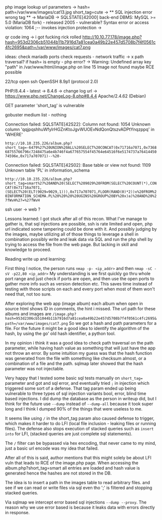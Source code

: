 php
image lookup url parameters 
-> 
hash= 
path=/var/www/images/cat13.jpg
short_tag=cute -> ** SQL injection error wrong tag ** -> MariaDB -> SQLSTATE[42000]
back-end DBMS: MySQL >= 5.0 (MariaDB fork) - released 2005 - vulnerable?
Syntax error or access violation: 1064
;-- invokes injection protection
->

qr code img -> i got fucking rick rolled
http://10.10.77.178/image.php?hash=953d2306cb51044b11b7916d7a81cea0a49b22e457d5708b7f4f0561c4fc2695&path=/var/www/images/cat7.png

ideas:
check mariadb ports
check requests - network traffic -> x
path traversal?
if hash= is empty - php error? -> Warning: Undefined array key "path" in /var/www/html/image.php on line 15
Image not found
maybe RCE possible

22/tcp open  ssh     OpenSSH 8.9p1 (protocol 2.0)

PHP/8.4.4 - latest -> 8.4.6 -> change log url -> https://www.php.net/ChangeLog-8.php#8.4.4
Apache/2.4.62 (Debian)

GET parameter 'short_tag' is vulnerable

gobuster medium list - nothing


 Connection failed: SQLSTATE[42S22]: Column not found: 1054 Unknown column 'qqjpqshhuWfylrHGZnKtoJgvWUOEvNdQonQtszvADPtYnqzppq' in 'WHERE' 

`http://10.10.235.226/album.php?short_tag=-6479%27%20UNION%20ALL%20SELECT%20CONCAT(0x71716a7071,0x736868755766796c7248475a6e4b746f4a677657554f45764e64516f6e5174737a7641445074596e,0x717a707071)--%20-`


 Connection failed: SQLSTATE[42S02]: Base table or view not found: 1109 Unknown table 'PL' in information_schema 

`http://10.10.235.226/album.php?short_tag=smart%27%20AND%20(SELECT%209029%20FROM(SELECT%20COUNT(*),CONCAT(0x71716a7071,(SELECT%20(ELT(9029=9029,1))),0x717a707071,FLOOR(RAND(0)*2))x%20FROM%20INFORMATION_SCHEMA.PL%20%20%20%20UGINS%20GROUP%20BY%20x)a)%20AND%20%27fWvH%27=%27fWvH`

ssh user -> web ?


Lessons learned:
I got stuck after all of this recon.
What I've manage to gather is, that sql injections are possible, ssh is rate limited and open, php url indicated some tampering could be done with it.
And possibly judging by the images, maybe utilizing all of those things to leverage a shell in combination possibly write and leak data via SQL and run the php shell by trying to access the file from the web page.
But lacking in skill and knowledge to proceed.

Reading write up and learning:

First thing I notice, the person runs
`nmap -p- <ip_addr>` and then
`nmap -sC -sV -p22,80 <ip_addr>`
My understanding is we first quickly go thru whole port range and just check if ports are open, and then use the open ports to gather more info such as version detection etc.
This saves time instead of testing with those scripts on each and every port when most of them won't need that, not too sure.

After exploring the web app (image album) each album when open in source html shows ID in comments, the hint i missed.
The url path for these albums and images are `/image.php?hash=953d2306cb51044b11b7916d7a81cea0a49b22e457d5708b7f4f0561c4fc2695&path=/var/www/images/cat7.png`
So we got a hash and path parameters for a file.
For the future it might be a good idea to identify the algorithm of the hash, by using the go' old hash identifier, a python tool.

In my opinion i think it was a good idea to check path traversal on the path parameter, while having hash value as something that will just have the app not throw an error.
By some intuition my guess was that the hash function was generated from the file with something like checksum almost, or a combination of a file and the path.
sqlmap later showed that the hash parameter was not injectable.

Very happy that I tested some basic sql tests manually on `short_tag=` parameter and got and sql error, and eventually tried `;` in injection which triggered some sort of a defense.
That tag param ended up being vulnerable to three types of sql injection variants bool, error, blind time based injections.
I did dump the database as the person in writeup did, but I think for the future use `--dump` instead of `--dump-all` because it took super long and I think I dumped 90% of the things that were useless to me.

It seems like using `/` in the short_tag param also caused defense to trigger, which makes it harder to do LFI (local file inclusion - leaking files or running files).
The defense also stops execution of stacked queries such as `insert into` for LFI, (stacked queries are just complete sql statements).

The `/` filter can be bypassed via hex encoding, that never came to my mind, just a basic url encode was my idea that failed.

After all of this is said, author mentions that this might solely be about LFI vuln that leads to RCE of the image.php page.
When accessing the album.php?short_tag=smart all entries are loaded and hash value is generated hence the hashes are not stored in the DB.

The idea is to insert a path in the images table to read arbitrary files.
and see if we can read or write files via sql even tho ';' is filtered and stopping stacked queries.

Via sqlmap we intercept error based sql injections `--dump --proxy`.
The reason why we use error based is because it leaks data with errors directly in response.



